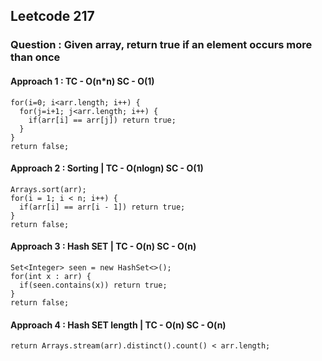 ## Leetcode 217

### Question : Given array, return true if an element occurs more than once
#### Approach 1 : TC - O(n*n) SC - O(1)
```
for(i=0; i<arr.length; i++) {
  for(j=i+1; j<arr.length; i++) {
    if(arr[i] == arr[j]) return true;
  }
}
return false;
```
#### Approach 2 : Sorting | TC - O(nlogn) SC - O(1)
```
Arrays.sort(arr);
for(i = 1; i < n; i++) {
  if(arr[i] == arr[i - 1]) return true;
}
return false;
```
#### Approach 3 : Hash SET | TC - O(n) SC - O(n)
```
Set<Integer> seen = new HashSet<>();
for(int x : arr) {
  if(seen.contains(x)) return true;
}
return false;
```
#### Approach 4 : Hash SET length | TC - O(n) SC - O(n)
```
return Arrays.stream(arr).distinct().count() < arr.length;
```
